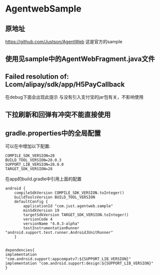 #  AgentwebSample


## 原地址
https://github.com/Justson/AgentWeb  这是官方的sample

## 使用见sample中的AgentWebFragment.java文件



## Failed resolution of: Lcom/alipay/sdk/app/H5PayCallback

在debug下面会出现此提示 与没有引入支付宝的jar包有关，不影响使用

## 下拉刷新和回弹有冲突不能直接使用







## gradle.properties中的全局配置

可以在中增加以下配置:
```
COMPILE_SDK_VERSION=28
BUILD_TOOL_VERSION=28.0.3
SUPPORT_LIB_VERSION=28.0.0
TARGET_SDK_VERSION=28

```
在app的build.gradle中引用上面的配置
```
android {
    compileSdkVersion COMPILE_SDK_VERSION.toInteger()
    buildToolsVersion BUILD_TOOL_VERSION
    defaultConfig {
        applicationId "com.just.agentweb.sample"
        minSdkVersion 19
        targetSdkVersion TARGET_SDK_VERSION.toInteger()
        versionCode 4
        versionName "4.0.3-alpha"
        testInstrumentationRunner "android.support.test.runner.AndroidJUnitRunner"
    }
    
    
dependencies{
implementation "com.android.support:appcompatv7:${SUPPORT_LIB_VERSION}"
implementation "com.android.support:design:${SUPPORT_LIB_VERSION}"
}

```

